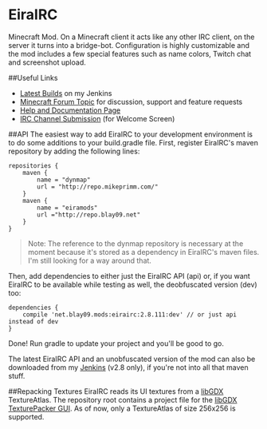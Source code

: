EiraIRC
=======

Minecraft Mod. On a Minecraft client it acts like any other IRC client, on the server it turns into a bridge-bot. Configuration is highly customizable and the mod includes a few special features such as name colors, Twitch chat and screenshot upload.

##Useful Links
* [Latest Builds](http://jenkins.blay09.net) on my Jenkins
* [Minecraft Forum Topic](http://www.minecraftforum.net/forums/mapping-and-modding/minecraft-mods/1291581-eirairc-irc-twitch-screenshots-and-more) for discussion, support and feature requests 
* [Help and Documentation Page](http://blay09.net/?page_id=63)
* [IRC Channel Submission](http://goo.gl/forms/2LsJiWIQmS) (for Welcome Screen)

##API
The easiest way to add EiraIRC to your development environment is to do some additions to your build.gradle file. First, register EiraIRC's maven repository by adding the following lines:

```
repositories {
    maven {
        name = "dynmap"
        url = "http://repo.mikeprimm.com/"
    }
    maven {
        name = "eiramods"
        url ="http://repo.blay09.net"
    }
}
```
> Note: The reference to the dynmap repository is necessary at the moment because it's stored as a dependency in EiraIRC's maven files. I'm still looking for a way around that.

Then, add dependencies to either just the EiraIRC API (api) or, if you want EiraIRC to be available while testing as well, the deobfuscated version (dev) too:

```
dependencies {
    compile 'net.blay09.mods:eirairc:2.8.111:dev' // or just api instead of dev
}
```

Done! Run gradle to update your project and you'll be good to go.

The latest EiraIRC API and an unobfuscated version of the mod can also be downloaded from my [Jenkins](http://jenkins.blay09.net) (v2.8 only), if you're not into all that maven stuff.

##Repacking Textures
EiraIRC reads its UI textures from a [libGDX](http://libgdx.badlogicgames.com/) TextureAtlas.
The repository root contains a project file for the [libGDX TexturePacker GUI](https://code.google.com/p/libgdx-texturepacker-gui/).
As of now, only a TextureAtlas of size 256x256 is supported.